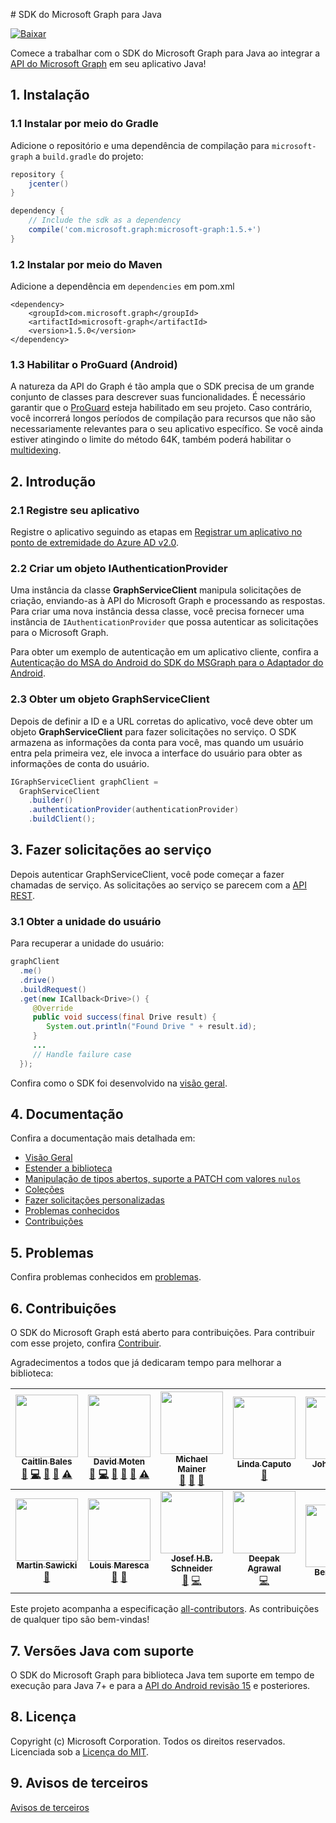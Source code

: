 \# SDK do Microsoft Graph para Java

[ ![Baixar](https://api.bintray.com/packages/microsoftgraph/Maven/microsoft-graph/images/download.svg) ](https://bintray.com/microsoftgraph/Maven/microsoft-graph/_latestVersion)


Comece a trabalhar com o SDK do Microsoft Graph para Java ao integrar a [API do Microsoft Graph](https://graph.microsoft.io/en-us/getting-started) em seu aplicativo Java!

## 1. Instalação

### 1.1 Instalar por meio do Gradle

Adicione o repositório e uma dependência de compilação para `microsoft-graph` a `build.gradle` do projeto:

```gradle
repository {
    jcenter()
}

dependency {
    // Include the sdk as a dependency
    compile('com.microsoft.graph:microsoft-graph:1.5.+')
}
```

### 1.2 Instalar por meio do Maven
Adicione a dependência em `dependencies` em pom.xml
```dependency
<dependency>
	<groupId>com.microsoft.graph</groupId>
	<artifactId>microsoft-graph</artifactId>
	<version>1.5.0</version>
</dependency>
```

### 1.3 Habilitar o ProGuard (Android)
A natureza da API do Graph é tão ampla que o SDK precisa de um grande conjunto de classes para descrever suas funcionalidades. É necessário garantir que o [ProGuard](https://developer.android.com/studio/build/shrink-code.html) esteja habilitado em seu projeto. Caso contrário, você incorrerá longos períodos de compilação para recursos que não são necessariamente relevantes para o seu aplicativo específico. Se você ainda estiver atingindo o limite do método 64K, também poderá habilitar o [multidexing](https://developer.android.com/studio/build/multidex.html).

## 2. Introdução

### 2.1 Registre seu aplicativo

Registre o aplicativo seguindo as etapas em [Registrar um aplicativo no ponto de extremidade do Azure AD v2.0](https://developer.microsoft.com/pt-br/graph/docs/concepts/auth_register_app_v2).

### 2.2 Criar um objeto IAuthenticationProvider

Uma instância da classe **GraphServiceClient** manipula solicitações de criação, enviando-as à API do Microsoft Graph e processando as respostas. Para criar uma nova instância dessa classe, você precisa fornecer uma instância de `IAuthenticationProvider` que possa autenticar as solicitações para o Microsoft Graph.

Para obter um exemplo de autenticação em um aplicativo cliente, confira a [Autenticação do MSA do Android do SDK do MSGraph para o Adaptador do Android](https://github.com/microsoftgraph/msgraph-sdk-android-msa-auth-for-android-adapter).

### 2.3 Obter um objeto GraphServiceClient
Depois de definir a ID e a URL corretas do aplicativo, você deve obter um objeto **GraphServiceClient** para fazer solicitações no serviço. O SDK armazena as informações da conta para você, mas quando um usuário entra pela primeira vez, ele invoca a interface do usuário para obter as informações de conta do usuário.

```java
IGraphServiceClient graphClient = 
  GraphServiceClient
    .builder()
    .authenticationProvider(authenticationProvider)
    .buildClient();
```

## 3. Fazer solicitações ao serviço

Depois autenticar GraphServiceClient, você pode começar a fazer chamadas de serviço. As solicitações ao serviço se parecem com a [API REST](https://developer.microsoft.com/pt-br/graph/docs/concepts/overview).

### 3.1 Obter a unidade do usuário

Para recuperar a unidade do usuário:

```java
graphClient
  .me()
  .drive()
  .buildRequest()
  .get(new ICallback<Drive>() {
     @Override
     public void success(final Drive result) {
        System.out.println("Found Drive " + result.id);
     }
     ...
     // Handle failure case
  });
```

Confira como o SDK foi desenvolvido na [visão geral](https://github.com/microsoftgraph/msgraph-sdk-java/wiki/Overview).

## 4. Documentação

Confira a documentação mais detalhada em:

* [Visão Geral](https://github.com/microsoftgraph/msgraph-sdk-java/wiki/Overview)
* [Estender a biblioteca](https://github.com/microsoftgraph/msgraph-sdk-java/wiki/Extending-the-Library)
* [Manipulação de tipos abertos, suporte a PATCH com valores `nulos`](https://github.com/microsoftgraph/msgraph-sdk-java/wiki/Working-with-Open-Types)
* [Coleções](https://github.com/microsoftgraph/msgraph-sdk-java/wiki/Working-with-Collections)
* [Fazer solicitações personalizadas](https://github.com/microsoftgraph/msgraph-sdk-java/wiki/Custom-Requests)
* [Problemas conhecidos](https://github.com/microsoftgraph/msgraph-sdk-java/wiki/Known-Issues)
* [Contribuições](https://github.com/microsoftgraph/msgraph-sdk-java/blob/master/CONTRIBUTING.md)

## 5. Problemas

Confira problemas conhecidos em [problemas](https://github.com/MicrosoftGraph/msgraph-sdk-java/issues).

## 6. Contribuições

O SDK do Microsoft Graph está aberto para contribuições. Para contribuir com esse projeto, confira [Contribuir](https://github.com/microsoftgraph/msgraph-sdk-java/blob/master/CONTRIBUTING.md).

Agradecimentos a todos que já dedicaram tempo para melhorar a biblioteca:

<!-- ALL-CONTRIBUTORS-LIST:START  -->
<!-- prettier-ignore -->
| [<img src="https://avatars.githubusercontent.com/u/2273297?v=4" width="100px;"/><br /><sub><b>Caitlin Bales</b></sub>](https://developer.microsoft.com/graph)<br />[💬](#question-cbales "Answering Questions") [💻](https://github.com/microsoftgraph/msgraph-sdk-java/commits?author=cbales "Code") [📖](https://github.com/microsoftgraph/msgraph-sdk-java/wiki "Documentation") [👀](#review-cbales "Reviewed Pull Requests") [⚠️](https://github.com/microsoftgraph/msgraph-sdk-java/commits?author=cbales "Tests")| [<img src="https://avatars.githubusercontent.com/u/318187?v=4" width="100px;"/><br /><sub><b>David Moten</b></sub>](https://github.com/davidmoten)<br /> [🐛](https://github.com/microsoftgraph/msgraph-sdk-java/issues?q=is%3Aissue+author%3Adavidmoten "Bug reports") [💻](https://github.com/microsoftgraph/msgraph-sdk-java/commits?author=davidmoten "Code") [📖](https://github.com/microsoftgraph/msgraph-sdk-java/commit/87389b5a4240072e3f2226a2f04f089916ffed0b#diff-04c6e90faac2675aa89e2176d2eec7d8 "Documentation") [🤔](#ideas-davidmoten "Ideas & Planning") [👀](#review-davidmoten "Reviewed Pull Requests") [⚠️](https://github.com/microsoftgraph/msgraph-sdk-java/commits?author=davidmoten "Tests") | [<img src="https://avatars.githubusercontent.com/u/8527305?v=4" width="100px;"/><br /><sub><b>Michael Mainer</b></sub>](https://developer.microsoft.com/graph)<br /> [💬](#question-cbales "Answering Questions") [🤔](#ideas-MIchaelMainer "Ideas & Planning") [👀](#review-MIchaelMainer "Reviewed Pull Requests") | [<img src="https://avatars.githubusercontent.com/u/27295799?v=4" width="100px;"/><br /><sub><b>Linda Caputo</b></sub>](https://developer.microsoft.com/graph)<br />[📖](https://github.com/microsoftgraph/msgraph-sdk-java/wiki "Documentation") | [<img src="https://avatars.githubusercontent.com/u/8884923?v=4" width="100px;"/><br /><sub><b>John Austin</b></sub>](https://developer.microsoft.com/graph)<br />[🐛](https://github.com/microsoftgraph/msgraph-sdk-java/issues "Bug reports") | [<img src="https://avatars.githubusercontent.com/u/3460953?v=4" width="100px;"/><br /><sub><b>Dmitry Pimenov</b></sub>](https://developer.microsoft.com/graph)<br />[🤔](#ideas-dpim "Ideas & Planning") | [<img src="https://avatars.githubusercontent.com/u/1427840?v=4" width="100px;"/><br /><sub><b>Jonathan Giles</b></sub>](https://github.com/JonathanGiles)<br />[🤔](#ideas-JonathanGiles "Ideas & Planning") |
| :---: | :---: | :---: | :---: | :---: | :---: | :---: |
|  [<img src="https://avatars.githubusercontent.com/u/881767?v=4" width="100px;"/><br /><sub><b>Martin Sawicki</b></sub>](https://github.com/martinsawicki)<br />[🤔](#ideas-martinsawicki "Ideas & Planning") | [<img src="https://avatars.githubusercontent.com/u/29152134?v=4" width="100px;"/><br /><sub><b>Louis Maresca</b></sub>](https://github.com/LouMM)<br />[🤔](#ideas-LouMM "Ideas & Planning") [👀](#review-LouMM "Reviewed Pull Requests") | [<img src="https://avatars.githubusercontent.com/u/604089?v=4" width="100px;"/><br /><sub><b>Josef H.B. Schneider</b></sub>](https://j0s.at/)<br />[🐛](https://github.com/microsoftgraph/msgraph-sdk-java/issues?q=is%3Aissue+author%3AJ0s3f "Bug reports") [💻](https://github.com/microsoftgraph/msgraph-sdk-java/commits?author=J0s3f "Code") | [<img src="https://avatars2.githubusercontent.com/u/3197588?v=4" width="100px;"/><br /><sub><b>Deepak Agrawal</b></sub>](https://github.com/deepak2016)<br />[💻](https://github.com/microsoftgraph/msgraph-sdk-java/commits?author=deepak2016 "Code") | <img src="https://avatars.githubusercontent.com/u/22523479?v=4" width="100px;"/><br /><sub><b>Ben Tipper</b></sub><br /> | [<img src="https://avatars3.githubusercontent.com/u/16473684?v=4" width="100px;"/><br /><sub><b>Nakul Sabharwal</b></sub>](https://github.com/NakulSabharwal)<br />[💻](https://github.com/microsoftgraph/msgraph-sdk-java/commits?author=NakulSabharwal "Code") [👀](#review-NakulSabharwal "Reviewed Pull Requests")
<!-- ALL-CONTRIBUTORS-LIST:END -->

Este projeto acompanha a especificação [all-contributors](https://github.com/kentcdodds/all-contributors). As contribuições de qualquer tipo são bem-vindas!

## 7. Versões Java com suporte
O SDK do Microsoft Graph para biblioteca Java tem suporte em tempo de execução para Java 7+ e para a [API do Android revisão 15](http://source.android.com/source/build-numbers.html) e posteriores.

## 8. Licença

Copyright (c) Microsoft Corporation. Todos os direitos reservados. Licenciada sob a [Licença do MIT](LICENSE).

## 9. Avisos de terceiros

[Avisos de terceiros](THIRD%20PARTY%20NOTICES)
